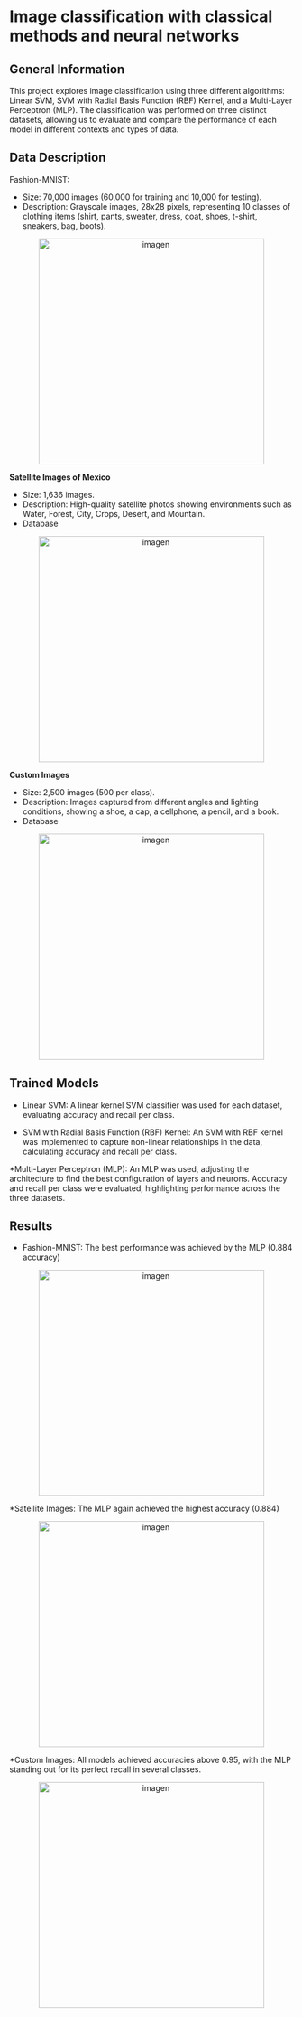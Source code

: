 # Image classification with classical methods and neural networks
## General Information
This project explores image classification using three different algorithms: Linear SVM, SVM with Radial Basis Function (RBF) Kernel, and a Multi-Layer Perceptron (MLP). The classification was performed on three distinct datasets, allowing us to evaluate and compare the performance of each model in different contexts and types of data.

## Data Description 
Fashion-MNIST:
* Size: 70,000 images (60,000 for training and 10,000 for testing).
* Description: Grayscale images, 28x28 pixels, representing 10 classes of clothing items (shirt, pants, sweater, dress, coat, shoes, t-shirt, sneakers, bag, boots).
<p align="center">
  <img src="https://github.com/user-attachments/assets/f801ae74-6ee1-4a98-aac2-e505870d0db4" alt="imagen" width="400">
</p>



**Satellite Images of Mexico**
* Size: 1,636 images.
* Description: High-quality satellite photos showing environments such as Water, Forest, City, Crops, Desert, and Mountain.
* Database 
<p align="center">
  <img src="https://github.com/user-attachments/assets/154c0dd6-7cc9-415d-a874-cdf7d1d93952" alt="imagen" width="400">
</p>



**Custom Images**
* Size: 2,500 images (500 per class).
* Description: Images captured from different angles and lighting conditions, showing a shoe, a cap, a cellphone, a pencil, and a book.
* Database
<p align="center">
  <img src="https://github.com/user-attachments/assets/034ae7ba-14ab-4c45-b3ba-87d16ada8db5" alt="imagen" width="400">
</p>

## Trained Models

* Linear SVM: A linear kernel SVM classifier was used for each dataset, evaluating accuracy and recall per class.

* SVM with Radial Basis Function (RBF) Kernel: An SVM with RBF kernel was implemented to capture non-linear relationships in the data, calculating accuracy and recall per class.

*Multi-Layer Perceptron (MLP): An MLP was used, adjusting the architecture to find the best configuration of layers and neurons. Accuracy and recall per class were evaluated, highlighting performance across the three datasets.

## Results

* Fashion-MNIST: The best performance was achieved by the MLP (0.884 accuracy)
<p align="center">
  <img src="https://github.com/user-attachments/assets/27d52aa8-b340-4e7a-a628-c3dbe1675cd6" alt="imagen" width="400">
</p>


*Satellite Images: The MLP again achieved the highest accuracy (0.884)
<p align="center">
  <img src="https://github.com/user-attachments/assets/05900a1e-1559-4147-9414-9fd2d3539ba5" alt="imagen" width="400">
</p>



*Custom Images: All models achieved accuracies above 0.95, with the MLP standing out for its perfect recall in several classes.
<p align="center">
  <img src="https://github.com/user-attachments/assets/d00a4ceb-59a9-4cda-b1bf-82db7ff440b3" alt="imagen" width="400">
</p>
      
